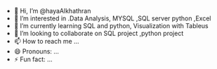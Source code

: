 - 👋 Hi, I’m @hayaAlkhathran
- 👀 I’m interested in .Data Analysis, MYSQL ,SQL server python ,Excel
- 🌱 I’m currently learning SQL and python, Visualization with Tableus
- 💞️ I’m looking to collaborate on  SQL project ,python project
- 📫 How to reach me ...
- 😄 Pronouns: ...
- ⚡ Fun fact: ...

<!---
hayaAlkhathran/hayaAlkhathran is a ✨ special ✨ repository because its `README.md` (this file) appears on your GitHub profile.
You can click the Preview link to take a look at your changes.
--->
